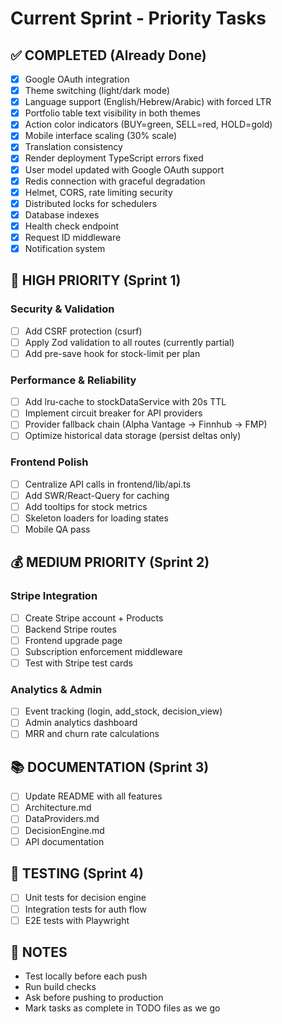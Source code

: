 # Current Sprint - Priority Tasks

## ✅ COMPLETED (Already Done)
- [x] Google OAuth integration
- [x] Theme switching (light/dark mode)
- [x] Language support (English/Hebrew/Arabic) with forced LTR
- [x] Portfolio table text visibility in both themes
- [x] Action color indicators (BUY=green, SELL=red, HOLD=gold)
- [x] Mobile interface scaling (30% scale)
- [x] Translation consistency
- [x] Render deployment TypeScript errors fixed
- [x] User model updated with Google OAuth support
- [x] Redis connection with graceful degradation
- [x] Helmet, CORS, rate limiting security
- [x] Distributed locks for schedulers
- [x] Database indexes
- [x] Health check endpoint
- [x] Request ID middleware
- [x] Notification system

## 🚀 HIGH PRIORITY (Sprint 1)
### Security & Validation
- [ ] Add CSRF protection (csurf)
- [ ] Apply Zod validation to all routes (currently partial)
- [ ] Add pre-save hook for stock-limit per plan

### Performance & Reliability
- [ ] Add lru-cache to stockDataService with 20s TTL
- [ ] Implement circuit breaker for API providers
- [ ] Provider fallback chain (Alpha Vantage → Finnhub → FMP)
- [ ] Optimize historical data storage (persist deltas only)

### Frontend Polish
- [ ] Centralize API calls in frontend/lib/api.ts
- [ ] Add SWR/React-Query for caching
- [ ] Add tooltips for stock metrics
- [ ] Skeleton loaders for loading states
- [ ] Mobile QA pass

## 💰 MEDIUM PRIORITY (Sprint 2)
### Stripe Integration
- [ ] Create Stripe account + Products
- [ ] Backend Stripe routes
- [ ] Frontend upgrade page
- [ ] Subscription enforcement middleware
- [ ] Test with Stripe test cards

### Analytics & Admin
- [ ] Event tracking (login, add_stock, decision_view)
- [ ] Admin analytics dashboard
- [ ] MRR and churn rate calculations

## 📚 DOCUMENTATION (Sprint 3)
- [ ] Update README with all features
- [ ] Architecture.md
- [ ] DataProviders.md
- [ ] DecisionEngine.md
- [ ] API documentation

## 🧪 TESTING (Sprint 4)
- [ ] Unit tests for decision engine
- [ ] Integration tests for auth flow
- [ ] E2E tests with Playwright

## 📝 NOTES
- Test locally before each push
- Run build checks
- Ask before pushing to production
- Mark tasks as complete in TODO files as we go

